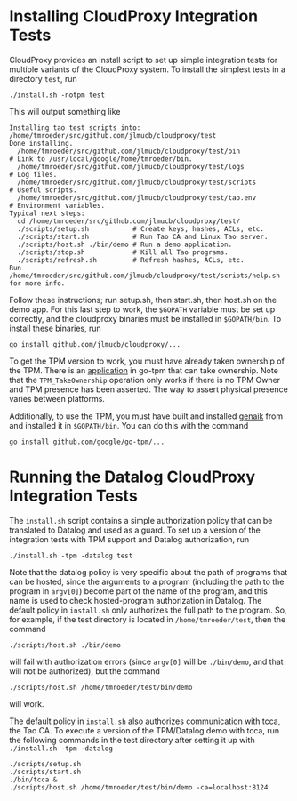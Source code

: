 Installing CloudProxy Integration Tests
=======================================

CloudProxy provides an install script to set up simple integration tests for
multiple variants of the CloudProxy system. To install the simplest tests in a
directory `test`, run

    ./install.sh -notpm test

This will output something like

    Installing tao test scripts into: /home/tmroeder/src/github.com/jlmucb/cloudproxy/test
    Done installing.
      /home/tmroeder/src/github.com/jlmucb/cloudproxy/test/bin               # Link to /usr/local/google/home/tmroeder/bin.
      /home/tmroeder/src/github.com/jlmucb/cloudproxy/test/logs              # Log files.
      /home/tmroeder/src/github.com/jlmucb/cloudproxy/test/scripts           # Useful scripts.
      /home/tmroeder/src/github.com/jlmucb/cloudproxy/test/tao.env           # Environment variables.
    Typical next steps:
      cd /home/tmroeder/src/github.com/jlmucb/cloudproxy/test/
      ./scripts/setup.sh           # Create keys, hashes, ACLs, etc.
      ./scripts/start.sh           # Run Tao CA and Linux Tao server.
      ./scripts/host.sh ./bin/demo # Run a demo application.
      ./scripts/stop.sh            # Kill all Tao programs.
      ./scripts/refresh.sh         # Refresh hashes, ACLs, etc.
    Run /home/tmroeder/src/github.com/jlmucb/cloudproxy/test/scripts/help.sh for more info.

Follow these instructions; run setup.sh, then start.sh, then host.sh on the
demo app. For this last step to work, the `$GOPATH` variable must be set up
correctly, and the cloudproxy binaries must be installed in `$GOPATH/bin`. To
install these binaries, run

    go install github.com/jlmucb/cloudproxy/...

To get the TPM version to work, you must have already taken ownership of the
TPM. There is an
[application](https://github.com/google/go-tpm/tree/master/examples/tpm-takeownership)
in go-tpm that can take ownership. Note that the
`TPM_TakeOwnership` operation only works if there is no TPM Owner and TPM
presence has been asserted. The way to assert physical presence varies between
platforms.

Additionally, to use the TPM, you must have built and installed
[genaik](https://github.com/google/go-tpm/tree/master/examples/genaik) from
and installed it in `$GOPATH/bin`. You
can do this with the command

    go install github.com/google/go-tpm/...

Running the Datalog CloudProxy Integration Tests
================================================

The `install.sh` script contains a simple authorization policy that can be
translated to Datalog and used as a guard. To set up a version of the
integration tests with TPM support and Datalog authorization, run

    ./install.sh -tpm -datalog test

Note that the datalog policy is very specific about the path of programs that
can be hosted, since the arguments to a program (including the path to the
program in `argv[0]`) become part of the name of the program, and this name is
used to check hosted-program authorization in Datalog. The default policy in
`install.sh` only authorizes the full path to the program. So, for example, if
the test directory is located in `/home/tmroeder/test`, then the command

    ./scripts/host.sh ./bin/demo

will fail with authorization errors (since `argv[0]` will be `./bin/demo`, and
that will not be authorized), but the command

    ./scripts/host.sh /home/tmroeder/test/bin/demo

will work.

The default policy in `install.sh` also authorizes communication with tcca, the
Tao CA. To execute a version of the TPM/Datalog demo with tcca, run the
following commands in the test directory after setting it up with `./install.sh
-tpm -datalog`

    ./scripts/setup.sh
    ./scripts/start.sh
    ./bin/tcca &
    ./scripts/host.sh /home/tmroeder/test/bin/demo -ca=localhost:8124
